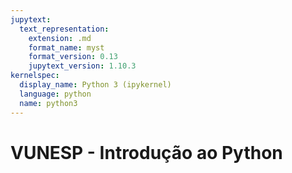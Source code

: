 ```yaml
---
jupytext:
  text_representation:
    extension: .md
    format_name: myst
    format_version: 0.13
    jupytext_version: 1.10.3
kernelspec:
  display_name: Python 3 (ipykernel)
  language: python
  name: python3
---
```


# VUNESP - Introdução ao Python


```{video} https://www.youtube.com/embed/zHlJY0xuu8M?si=8jqQiExDGgesCJ6h
```

